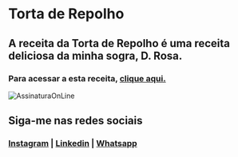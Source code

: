 # Torta de Repolho
 
 ## A receita da Torta de Repolho é uma receita deliciosa da minha sogra, D. Rosa.

 ### Para acessar a esta receita, [clique aqui.](https://nandocruz.github.io/Torta-de-Repolho)
 


![AssinaturaOnLine](https://user-images.githubusercontent.com/47435625/113785553-c0350000-970d-11eb-9fdf-e7b78477fc4a.png)

## Siga-me nas redes sociais
### [Instagram](https://www.instagram.com/fernandocruz2408/) | [Linkedin](www.linkedin.com/in/fernandocruzaguiar) | [Whatsapp](https://api.whatsapp.com/send?1=pt_br&phone=558196378777)
